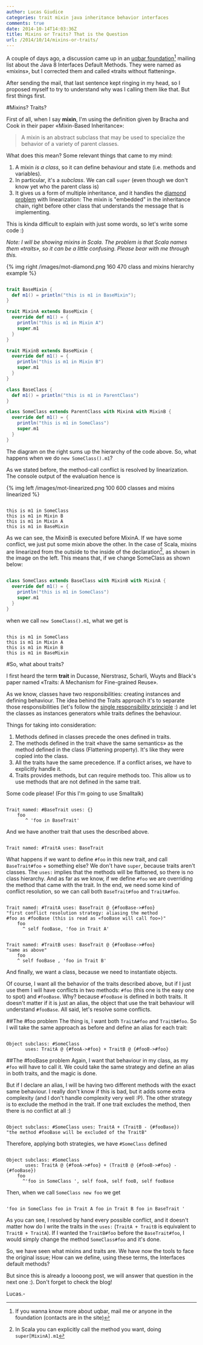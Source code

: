 ```yaml
---
author: Lucas Giudice
categories: trait mixin java inheritance behavior interfaces
comments: true
date: 2014-10-14T14:03:36Z
title: Mixins or Traits? That is the Question
url: /2014/10/14/mixins-or-traits/
---
```


A couple of days ago, a discussion came up in an [uqbar foundation](http://www.uqbar-project.org/)[^1] mailing list about the Java 8 Interfaces Default Methods. They were named as «mixins», but I corrected them and called «traits without flattening».

After sending the mail, that last sentence kept ringing in my head, so I proposed myself to try to understand why was I calling them like that.
But first things first.

<!--more-->

#Mixins? Traits?

First of all, when I say **mixin**, I'm using the definition given by Bracha and Cook in their paper «Mixin-Based Inheritance»:

>A mixin is an abstract subclass that may be used to specialize the behavior of a variety of parent classes.


What does this mean? Some relevant things that came to my mind:

1. A mixin _is a class_, so it can define behaviour and state (i.e. methods and variables).
2. In particular, it's a _subclass_. We can call `super`  (even though we don't know yet who the parent class is)
3. It gives us a form of multiple inheritance, and it handles the [diamond problem](http://en.wikipedia.org/wiki/Multiple_inheritance) with linearization: The mixin is "embedded" in the inheritance chain, right before other class that understands the message that is implementing.

This is kinda difficult to explain with just some words, so let's write some code :)

_Note: I will be showing mixins in Scala. The problem is that Scala names them «traits», so it can be a little confusing. Please bear with me through this._

{% img right /images/mot-diamond.png 160 470 class and mixins hierarchy example %}

``` scala

trait BaseMixin {
  def m1() = println("this is m1 in BaseMixin");
}

trait MixinA extends BaseMixin {
  override def m1() = {
    println("this is m1 in Mixin A")
    super.m1
  }
}

trait MixinB extends BaseMixin {
  override def m1() = {
    println("this is m1 in Mixin B")
    super.m1
  }
}

class BaseClass {
  def m1() = println("this is m1 in ParentClass")
}

class SomeClass extends ParentClass with MixinA with MixinB {
  override def m1() = {
    println("this is m1 in SomeClass")
    super.m1
  }
}

```

The diagram on the right sums up the hierarchy of  the code above. So, what happens when we do `new SomeClass().m1`?

As we stated before, the method-call conflict is resolved by linearization. The console output of the evaluation hence is

{% img left /images/mot-linearized.png 100 600 classes and mixins linearized %}

```

this is m1 in SomeClass
this is m1 in Mixin B
this is m1 in Mixin A
this is m1 in BaseMixin

```

As we can see, the MixinB is executed before MixinA. If we have some conflict, we just put some mixin above the other. In the case of Scala, mixins are linearized from the outside to the inside of the declaration[^2], as shown in the image on the left.
This means that, if we change SomeClass as shown below:

``` scala

class SomeClass extends BaseClass with MixinB with MixinA {
  override def m1() = {
    println("this is m1 in SomeClass")
    super.m1
  }
}

```

when we call `new SomeClass().m1`, what we get is

```

this is m1 in SomeClass
this is m1 in Mixin A
this is m1 in Mixin B
this is m1 in BaseMixin

```

#So, what about traits?

I first heard the term **trait** in Ducasse, Nierstrasz, Scharli, Wuyts and Black's paper named  «Traits: A Mechanism for Fine-grained Reuse».

As we know, classes have two responsibilities: creating instances and defining behaviour. The idea behind the Traits approach it's to separate those responsibilities (let's follow the [single responsibility principle](http://en.wikipedia.org/wiki/Single_responsibility_principle) :) and let the classes as instances generators while traits defines the behaviour.

Things for taking into consideration:

1. Methods defined in classes precede the ones defined in traits.
2. The methods defined in the trait «have the same semantics» as the method defined in the class (Flattening property). It's like they were copied into the class.
3. All the traits have the same precedence. If a conflict arises, we have to explicitly handle it.
4. Traits provides methods, but can require methods too. This allow us to use methods that are not defined in the same trait.

Some code please! (For this I'm going to use Smalltalk)

``` smalltalk

Trait named: #BaseTrait uses: {}
	foo
       ^ 'foo in BaseTrait'

```

And we have another trait that uses the described above.

``` smalltalk

Trait named: #TraitA uses: BaseTrait

```

What happens if we want to define `#foo` in this new trait, and call `BaseTrait#foo` + something else?
We don't have `super`, because traits aren't classes. The `uses:` implies that the methods will be flattened, so there is no class hierarchy. And as far as we know, if we define `#foo` we are overriding the method that came with the trait.
In the end, we need some kind of conflict resolution, so we can call both `BaseTrait#foo` and `TraitA#foo`.

``` smalltalk

Trait named: #TraitA uses: BaseTrait @ {#fooBase->#foo}
"first conflict resolution strategy: aliasing the method
#foo as #fooBase (this is read as «fooBase will call foo»)"
    foo
	  ^ self fooBase, 'foo in Trait A'


Trait named: #TraitB uses: BaseTrait @ {#fooBase->#foo}
"same as above"
	foo
  	^ self fooBase , 'foo in Trait B'

```

And finally, we want a class, because we need to instantiate objects.

Of course, I want all the behavior of the traits described above, but if I just use them I will have conflicts in two methods: `#foo` (this one is the easy one to spot) and `#fooBase`. Why? because `#fooBase` is defined in both traits. It doesn't matter if it is just an alias, the object that use the trait behaviour will understand `#fooBase`.
All said, let's resolve some conflicts.

##The #foo problem
The thing is, I want both `TraitA#foo` and `TraitB#foo`. So I will take the same approach as before and define an alias for each trait:

``` smalltalk

Object subclass: #SomeClass 
       uses: TraitA @ {#fooA->#foo} + TraitB @ {#fooB->#foo}

```


##The #fooBase problem
Again, I want that behaviour in my class, as my `#foo` will have to call it. We could take the same strategy and define an alias in both traits, and the magic is done.

But if I declare an alias, I will be having two different methods with the exact same behaviour. I really don't know if this is bad, but it adds some extra complexity (and I don't handle complexity very well :P).
The other strategy is to exclude the method in the trait. If one trait excludes the method, then there is no conflict at all :)

``` smalltalk

Object subclass: #SomeClass uses: TraitA + (TraitB - {#fooBase})
"the method #fooBase will be excluded of the TraitB"

```

Therefore, applying both strategies, we have `#SomeClass` defined

``` smalltalk

Object subclass: #SomeClass
	   uses: TraitA @ {#fooA->#foo} + (TraitB @ {#fooB->#foo} - {#fooBase})
	foo
  	  ^'foo in SomeClass ', self fooA, self fooB, self fooBase

```


Then, when we call `SomeClass new foo` we get

```

'foo in SomeClass foo in Trait A foo in Trait B foo in BaseTrait '

```

As you can see, I resolved by hand every possible conflict, and it doesn't matter how do I write the traits in the `uses:` (`TraitA + TraitB` is equivalent to `TraitB + TraitA`). If I wanted the `TraitB#foo` before the `BaseTrait#foo`, I would simply change the method `SomeClass#foo` and it's done.

So, we have seen what mixins and traits are. We have now the tools to face the original issue; How can we define, using these terms, the Interfaces default methods?

But since this is already a loooong post, we will answer that question in the next one :). Don't forget to check the blog!

Lucas.-



[^1]: If you wanna know more about uqbar, mail me or anyone in the foundation (contacts are in the site)

[^2]: In Scala you can explicitly call the method you want, doing `super[MixinA].m1`

